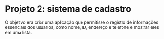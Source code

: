 # Projeto 2: sistema de cadastro

O objetivo era criar uma aplicação que permitisse o registro de informações essenciais dos usuários, como nome, ID, endereço e telefone e mostrar eles em uma lista.



